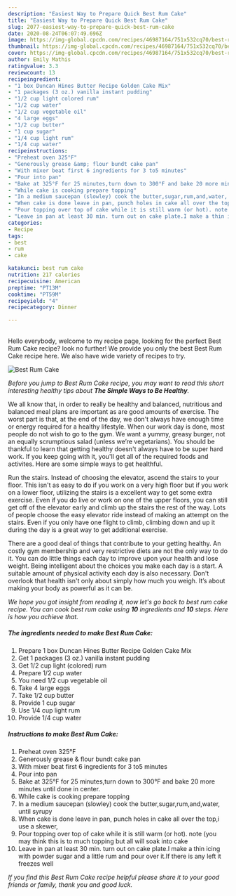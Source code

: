 ```yaml
---
description: "Easiest Way to Prepare Quick Best Rum Cake"
title: "Easiest Way to Prepare Quick Best Rum Cake"
slug: 2077-easiest-way-to-prepare-quick-best-rum-cake
date: 2020-08-24T06:07:49.696Z
image: https://img-global.cpcdn.com/recipes/46987164/751x532cq70/best-rum-cake-recipe-main-photo.jpg
thumbnail: https://img-global.cpcdn.com/recipes/46987164/751x532cq70/best-rum-cake-recipe-main-photo.jpg
cover: https://img-global.cpcdn.com/recipes/46987164/751x532cq70/best-rum-cake-recipe-main-photo.jpg
author: Emily Mathis
ratingvalue: 3.3
reviewcount: 13
recipeingredient:
- "1 box Duncan Hines Butter Recipe Golden Cake Mix"
- "1 packages (3 oz.) vanilla instant pudding"
- "1/2 cup light colored rum"
- "1/2 cup water"
- "1/2 cup vegetable oil"
- "4 large eggs"
- "1/2 cup butter"
- "1 cup sugar"
- "1/4 cup light rum"
- "1/4 cup water"
recipeinstructions:
- "Preheat oven 325°F"
- "Generously grease &amp; flour bundt cake pan"
- "With mixer beat first 6 ingredients for 3 to5 minutes"
- "Pour into pan"
- "Bake at 325°F for 25 minutes,turn down to 300°F and bake 20 more minutes until done in center."
- "While cake is cooking prepare topping"
- "In a medium saucepan (slowley) cook the butter,sugar,rum,and,water, until syrupy"
- "When cake is done leave in pan, punch holes in cake all over the top,i use a skewer,"
- "Pour topping over top of cake while it is still warm (or hot). note (you may think this is to much topping but all will soak into cake"
- "Leave in pan at least 30 min. turn out on cake plate.I make a thin icing with powder sugar and a little rum and pour over it.If there is any left it freezes well"
categories:
- Recipe
tags:
- best
- rum
- cake

katakunci: best rum cake 
nutrition: 217 calories
recipecuisine: American
preptime: "PT13M"
cooktime: "PT59M"
recipeyield: "4"
recipecategory: Dinner

---
```

<br>
Hello everybody, welcome to my recipe page, looking for the perfect Best Rum Cake recipe? look no further! We provide you only the best Best Rum Cake recipe here. We also have wide variety of recipes to try.
<br>


![Best Rum Cake](https://img-global.cpcdn.com/recipes/46987164/751x532cq70/best-rum-cake-recipe-main-photo.jpg)

<i>Before you jump to Best Rum Cake recipe, you may want to read this short interesting healthy tips about <strong>The Simple Ways to Be Healthy</strong>.</i>

We all know that, in order to really be healthy and balanced, nutritious and balanced meal plans are important as are good amounts of exercise. The worst part is that, at the end of the day, we don't always have enough time or energy required for a healthy lifestyle. When our work day is done, most people do not wish to go to the gym. We want a yummy, greasy burger, not an equally scrumptious salad (unless we’re vegetarians). You should be thankful to learn that getting healthy doesn't always have to be super hard work. If you keep going with it, you'll get all of the required foods and activites. Here are some simple ways to get healthful.

Run the stairs. Instead of choosing the elevator, ascend the stairs to your floor. This isn't as easy to do if you work on a very high floor but if you work on a lower floor, utilizing the stairs is a excellent way to get some extra exercise. Even if you do live or work on one of the upper floors, you can still get off of the elevator early and climb up the stairs the rest of the way. Lots of people choose the easy elevator ride instead of making an attempt on the stairs. Even if you only have one flight to climb, climbing down and up it during the day is a great way to get additional exercise. 

There are a good deal of things that contribute to your getting healthy. An costly gym membership and very restrictive diets are not the only way to do it. You can do little things each day to improve upon your health and lose weight. Being intelligent about the choices you make each day is a start. A suitable amount of physical activity each day is also necessary. Don't overlook that health isn't only about simply how much you weigh. It’s about making your body as powerful as it can be. 


<i>We hope you got insight from reading it, now let's go back to best rum cake recipe. You can cook best rum cake using <strong>10</strong> ingredients and <strong>10</strong> steps. Here is how you achieve that.
</i>

##### The ingredients needed to make Best Rum Cake:

1. Prepare 1 box Duncan Hines Butter Recipe Golden Cake Mix
1. Get 1 packages (3 oz.) vanilla instant pudding
1. Get 1/2 cup light (colored) rum
1. Prepare 1/2 cup water
1. You need 1/2 cup vegetable oil
1. Take 4 large eggs
1. Take 1/2 cup butter
1. Provide 1 cup sugar
1. Use 1/4 cup light rum
1. Provide 1/4 cup water


##### Instructions to make Best Rum Cake:

1. Preheat oven 325°F
1. Generously grease &amp; flour bundt cake pan
1. With mixer beat first 6 ingredients for 3 to5 minutes
1. Pour into pan
1. Bake at 325°F for 25 minutes,turn down to 300°F and bake 20 more minutes until done in center.
1. While cake is cooking prepare topping
1. In a medium saucepan (slowley) cook the butter,sugar,rum,and,water, until syrupy
1. When cake is done leave in pan, punch holes in cake all over the top,i use a skewer,
1. Pour topping over top of cake while it is still warm (or hot). note (you may think this is to much topping but all will soak into cake
1. Leave in pan at least 30 min. turn out on cake plate.I make a thin icing with powder sugar and a little rum and pour over it.If there is any left it freezes well


<i>If you find this Best Rum Cake recipe helpful please share it to your good friends or family, thank you and good luck.</i>
